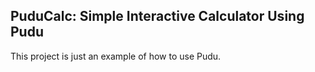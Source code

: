 ## PuduCalc: Simple Interactive Calculator Using Pudu

This project is just an example of how to use Pudu.
